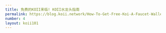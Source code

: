 ```yaml
---
title: 免费的KOII来临! KOII水龙头指南
permalink: https://blog.koii.network/How-To-Get-Free-Koi-A-Faucet-Wallet-Tutorial/
number: 4
layout: koii101
---
```

